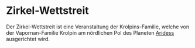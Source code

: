 # Zirkel-Wettstreit

Der Zirkel-Wettstreit ist eine Veranstaltung der Krolpins-Familie, welche von der Vapornan-Familie Krolpin am nördlichen Pol des Planeten [Aridess](/content/Himmelskoerper_/Aridess/index.md) ausgerichtet wird.

<!-- TODO -->